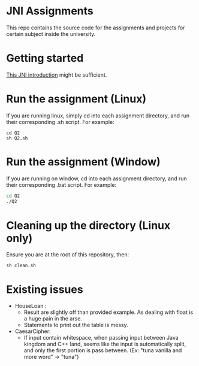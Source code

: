 # JNI Assignments

This repo contains the source code for the assignments and projects for certain subject inside the university.

# Getting started

[This JNI introduction](https://www3.ntu.edu.sg/home/ehchua/programming/java/javanativeinterface.html#zz-4.2) might be sufficient.

# Run the assignment (Linux)

If you are running linux, simply cd into each assignment directory, and run their corresponding .sh script. For example:

```shell
cd Q2
sh Q2.sh
```

# Run the assignment (Window)

If you are running on window, cd into each assignment directory, and run their corresponding .bat script. For example:

```cmd
cd Q2
./Q2
```

# Cleaning up the directory (Linux only)

Ensure you are at the root of this repository, then:

```shell
sh clean.sh
```

# Existing issues
* HouseLoan : 
  * Result are slightly off than provided example. As dealing with float is a huge pain in the arse.
  * Statements to print out the table is messy.
* CaesarCipher:
  * If input contain whitespace, when passing input between Java kingdom and C++ land, seems like the input is automatically split, and only the first portion is pass between. (Ex: "tuna vanilla and more word" -> "tuna")
